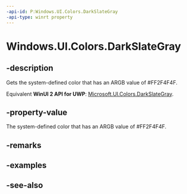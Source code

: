 ```yaml
---
-api-id: P:Windows.UI.Colors.DarkSlateGray
-api-type: winrt property
---
```


<!-- Property syntax
public Windows.UI.Color DarkSlateGray { get; }
-->

# Windows.UI.Colors.DarkSlateGray

## -description

Gets the system-defined color that has an ARGB value of #FF2F4F4F.

Equivalent **WinUI 2 API for UWP**: [Microsoft.UI.Colors.DarkSlateGray](/windows/winui/api/microsoft.ui.colors.darkslategray).

## -property-value

The system-defined color that has an ARGB value of #FF2F4F4F.

## -remarks

## -examples

## -see-also
